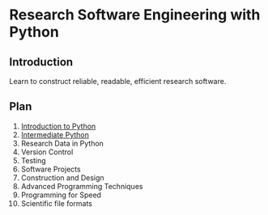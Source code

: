 # Research Software Engineering with Python

## Introduction
Learn to construct reliable, readable, efficient research software.

## Plan
1. [Introduction to Python](https://github.com/aymericvie/RSE_Turing/blob/main/units/unit1.ipynb)
2. [Intermediate Python](https://github.com/aymericvie/RSE_Turing/blob/main/units/unit2.ipynb)
3. Research Data in Python
4. Version Control
5. Testing
6. Software Projects
7. Construction and Design
8. Advanced Programming Techniques
9. Programming for Speed
10. Scientific file formats
